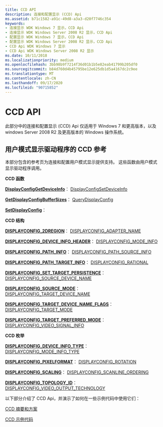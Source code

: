 ```yaml
---
title: CCD API
description: 连接和配置显示 (CCD) Api
ms.assetid: b71c1582-a91c-49d8-a3a3-d20f7746c354
keywords:
- 连接显示 WDK Windows 7 显示，CCD Api
- 连接显示 WDK Windows Server 2008 R2 显示，CCD Api
- 配置显示 WDK Windows 7 显示，CCD Api
- 配置显示 WDK Windows Server 2008 R2 显示，CCD Api
- CCD Api WDK Windows 7 显示
- CCD Api WDK Windows Server 2008 R2 显示
ms.date: 10/11/2018
ms.localizationpriority: medium
ms.openlocfilehash: 3bb98b9f7214f36d01b1b5e82eab41799b205df0
ms.sourcegitcommit: b84d760d4b45795be12e625db1d5a4167dc2c9ee
ms.translationtype: MT
ms.contentlocale: zh-CN
ms.lasthandoff: 09/17/2020
ms.locfileid: "90715852"
---
```

# <a name="ccd-apis"></a>CCD API


此部分中的连接和配置显示 (CCD) Api 仅适用于 Windows 7 和更高版本，以及 windows Server 2008 R2 及更高版本的 Windows 操作系统。

## <a name="ccd-reference-for-user-mode-display-drivers"></a>用户模式显示驱动程序的 CCD 参考

本部分包含的参考页为连接和配置用户模式显示提供支持。 这些函数由用户模式显示驱动程序调用。


**CCD 函数**

**[DisplayConfigGetDeviceInfo](/windows/win32/api/winuser/nf-winuser-displayconfiggetdeviceinfo)**： [DisplayConfigSetDeviceInfo](/windows/win32/api/winuser/nf-winuser-displayconfigsetdeviceinfo)

**[GetDisplayConfigBufferSizes](/windows/win32/api/winuser/nf-winuser-getdisplayconfigbuffersizes)**： [QueryDisplayConfig](/windows/win32/api/winuser/nf-winuser-querydisplayconfig)

**[SetDisplayConfig](/windows/win32/api/winuser/nf-winuser-setdisplayconfig)**： 


 
**CCD 结构**

**[DISPLAYCONFIG_2DREGION](/windows/win32/api/wingdi/ns-wingdi-displayconfig_2dregion)**： [DISPLAYCONFIG_ADAPTER_NAME](/windows/win32/api/wingdi/ns-wingdi-displayconfig_adapter_name)

**[DISPLAYCONFIG_DEVICE_INFO_HEADER](/windows/win32/api/wingdi/ns-wingdi-displayconfig_device_info_header)**： [DISPLAYCONFIG_MODE_INFO](/windows/win32/api/wingdi/ns-wingdi-displayconfig_mode_info)

**[DISPLAYCONFIG_PATH_INFO](/windows/win32/api/wingdi/ns-wingdi-displayconfig_path_info)**： [DISPLAYCONFIG_PATH_SOURCE_INFO](/windows/win32/api/wingdi/ns-wingdi-displayconfig_path_source_info)

**[DISPLAYCONFIG_PATH_TARGET_INFO](/windows/win32/api/wingdi/ns-wingdi-displayconfig_path_target_info)**： [DISPLAYCONFIG_RATIONAL](/windows/win32/api/wingdi/ns-wingdi-displayconfig_rational)

**[DISPLAYCONFIG_SET_TARGET_PERSISTENCE](/windows/win32/api/wingdi/ns-wingdi-displayconfig_set_target_persistence)**： [DISPLAYCONFIG_SOURCE_DEVICE_NAME](/windows/win32/api/wingdi/ns-wingdi-displayconfig_source_device_name)

**[DISPLAYCONFIG_SOURCE_MODE](/windows/win32/api/wingdi/ns-wingdi-displayconfig_source_mode)**： [DISPLAYCONFIG_TARGET_DEVICE_NAME](/windows/win32/api/wingdi/ns-wingdi-displayconfig_target_device_name)

**[DISPLAYCONFIG_TARGET_DEVICE_NAME_FLAGS](/windows/win32/api/wingdi/ns-wingdi-displayconfig_target_device_name_flags)**： [DISPLAYCONFIG_TARGET_MODE](/windows/win32/api/wingdi/ns-wingdi-displayconfig_target_mode)

**[DISPLAYCONFIG_TARGET_PREFERRED_MODE](/windows/win32/api/wingdi/ns-wingdi-displayconfig_target_preferred_mode)**： [DISPLAYCONFIG_VIDEO_SIGNAL_INFO](/windows/win32/api/wingdi/ns-wingdi-displayconfig_video_signal_info)


 
**CCD 枚举**

**[DISPLAYCONFIG_DEVICE_INFO_TYPE](/windows/win32/api/wingdi/ne-wingdi-displayconfig_device_info_type)**： [DISPLAYCONFIG_MODE_INFO_TYPE](/windows/win32/api/wingdi/ne-wingdi-displayconfig_mode_info_type)

**[DISPLAYCONFIG_PIXELFORMAT](/windows/win32/api/wingdi/ne-wingdi-displayconfig_pixelformat)**： [DISPLAYCONFIG_ROTATION](/windows/win32/api/wingdi/ne-wingdi-displayconfig_rotation)

**[DISPLAYCONFIG_SCALING](/windows/win32/api/wingdi/ne-wingdi-displayconfig_scaling)**： [DISPLAYCONFIG_SCANLINE_ORDERING](/windows/win32/api/wingdi/ne-wingdi-displayconfig_scanline_ordering)

**[DISPLAYCONFIG_TOPOLOGY_ID](/windows/win32/api/wingdi/ne-wingdi-displayconfig_topology_id)**： [DISPLAYCONFIG_VIDEO_OUTPUT_TECHNOLOGY](/windows/win32/api/wingdi/ne-wingdi-displayconfig_video_output_technology)



以下部分介绍了 CCD Api，并演示了如何在一些示例代码中使用它们：

[CCD 摘要和方案](ccd-summaries-and-scenarios.md)

[CCD 示例代码](ccd-example-code.md)

 

